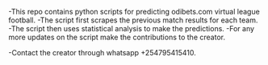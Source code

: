 -This repo contains python scripts for predicting odibets.com virtual league football.
-The script first scrapes the previous match results for each team.
-The script then uses statistical analysis to make the predictions.
-For any more updates on the script make the contributions to the creator.



-Contact the creator through whatsapp +254795415410.
